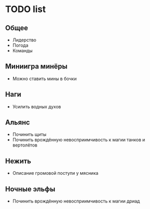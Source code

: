 # TODO list

## Общее

- Лидерство
- Погода
- Команды

## Миниигра минёры

- Можно ставить мины в бочки

## Наги

- Усилить водных духов

## Альянс

- Починить щиты
- Починить врождённую невосприимчивость к магии танков и вертолётов

## Нежить

- Описание громовой поступи у мясника

## Ночные эльфы

- Починить врождённую невосприимчивость к магии дриад
